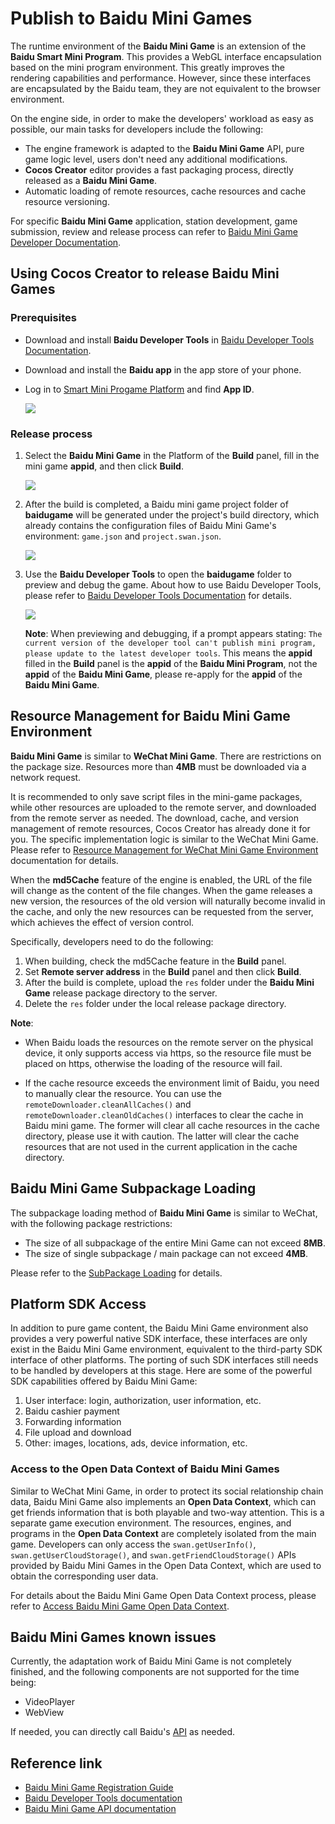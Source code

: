# Publish to Baidu Mini Games

The runtime environment of the **Baidu Mini Game** is an extension of the **Baidu Smart Mini Program**. This provides a WebGL interface encapsulation based on the mini program environment. This greatly improves the rendering capabilities and performance. However, since these interfaces are encapsulated by the Baidu team, they are not equivalent to the browser environment.

On the engine side, in order to make the developers' workload as easy as possible, our main tasks for developers include the following:

- The engine framework is adapted to the **Baidu Mini Game** API, pure game logic level, users don't need any additional modifications.
- **Cocos Creator** editor provides a fast packaging process, directly released as a **Baidu Mini Game**.
- Automatic loading of remote resources, cache resources and cache resource versioning.

For specific **Baidu Mini Game** application, station development, game submission, review and release process can refer to [Baidu Mini Game Developer Documentation](https://smartprogram.baidu.com/docs/game/).

## Using Cocos Creator to release Baidu Mini Games

### Prerequisites

- Download and install **Baidu Developer Tools** in [Baidu Developer Tools Documentation](https://smartprogram.baidu.com/docs/game/tutorials/howto/dev/).
- Download and install the **Baidu app** in the app store of your phone.
- Log in to [Smart Mini Progame Platform](https://smartprogram.baidu.com/developer/index.html) and find **App ID**.

    ![](./publish-baidugame/appid.png)

### Release process

1. Select the **Baidu Mini Game** in the Platform of the **Build** panel, fill in the mini game **appid**, and then click **Build**.

    ![](./publish-baidugame/build.png)

2. After the build is completed, a Baidu mini game project folder of **baidugame** will be generated under the project's build directory, which already contains the configuration files of Baidu Mini Game's environment: `game.json` and `project.swan.json`.

    ![](./publish-baidugame/package.png)

3. Use the **Baidu Developer Tools** to open the **baidugame** folder to preview and debug the game. About how ​​to use Baidu Developer Tools, please refer to [Baidu Developer Tools Documentation](https://smartprogram.baidu.com/docs/game/tutorials/howto/dev/) for details.

    ![](./publish-baidugame/preview.png)

    **Note**: When previewing and debugging, if a prompt appears stating: `The current version of the developer tool can't publish mini program, please update to the latest developer tools`. This means the **appid** filled in the **Build** panel is the **appid** of the **Baidu Mini Program**, not the **appid** of the **Baidu Mini Game**, please re-apply for the **appid** of the **Baidu Mini Game**.

## Resource Management for Baidu Mini Game Environment

**Baidu Mini Game** is similar to **WeChat Mini Game**. There are restrictions on the package size. Resources more than **4MB** must be downloaded via a network request.

It is recommended to only save script files in the mini-game packages, while other resources are uploaded to the remote server, and downloaded from the remote server as needed. The download, cache, and version management of remote resources, Cocos Creator has already done it for you. The specific implementation logic is similar to the WeChat Mini Game. Please refer to [Resource Management for WeChat Mini Game Environment](./publish-wechatgame.md#resource-management-for-wechat-mini-game-environment) documentation for details.

When the **md5Cache** feature of the engine is enabled, the URL of the file will change as the content of the file changes. When the game releases a new version, the resources of the old version will naturally become invalid in the cache, and only the new resources can be requested from the server, which achieves the effect of version control.

Specifically, developers need to do the following:

1. When building, check the md5Cache feature in the **Build** panel.
2. Set **Remote server address** in the **Build** panel and then click **Build**.
3. After the build is complete, upload the `res` folder under the **Baidu Mini Game** release package directory to the server.
4. Delete the `res` folder under the local release package directory.

**Note**:

- When Baidu loads the resources on the remote server on the physical device, it only supports access via https, so the resource file must be placed on https, otherwise the loading of the resource will fail.

- If the cache resource exceeds the environment limit of Baidu, you need to manually clear the resource. You can use the `remoteDownloader.cleanAllCaches()` and `remoteDownloader.cleanOldCaches()` interfaces to clear the cache in Baidu mini game. The former will clear all cache resources in the cache directory, please use it with caution. The latter will clear the cache resources that are not used in the current application in the cache directory.

## Baidu Mini Game Subpackage Loading

The subpackage loading method of **Baidu Mini Game** is similar to WeChat, with the following package restrictions:

- The size of all subpackage of the entire Mini Game can not exceed **8MB**.
- The size of single subpackage / main package can not exceed **4MB**.

Please refer to the [SubPackage Loading](../scripting/subpackage.md) for details.

## Platform SDK Access

In addition to pure game content, the Baidu Mini Game environment also provides a very powerful native SDK interface, these interfaces are only exist in the Baidu Mini Game environment, equivalent to the third-party SDK interface of other platforms. The porting of such SDK interfaces still needs to be handled by developers at this stage. Here are some of the powerful SDK capabilities offered by Baidu Mini Game:

1. User interface: login, authorization, user information, etc.
2. Baidu cashier payment
3. Forwarding information
4. File upload and download
5. Other: images, locations, ads, device information, etc.

### Access to the Open Data Context of Baidu Mini Games

Similar to WeChat Mini Game, in order to protect its social relationship chain data, Baidu Mini Game also implements an **Open Data Context**, which can get friends information that is both playable and two-way attention. This is a separate game execution environment. The resources, engines, and programs in the **Open Data Context** are completely isolated from the main game. Developers can only access the `swan.getUserInfo()`, `swan.getUserCloudStorage()`, and `swan.getFriendCloudStorage()` APIs provided by Baidu Mini Games in the Open Data Context, which are used to obtain the corresponding user data.

For details about the Baidu Mini Game Open Data Context process, please refer to [Access Baidu Mini Game Open Data Context](./publish-baidugame-sub-domain.md).

## Baidu Mini Games known issues

Currently, the adaptation work of Baidu Mini Game is not completely finished, and the following components are not supported for the time being:

- VideoPlayer
- WebView

If needed, you can directly call Baidu's [API](https://smartprogram.baidu.com/docs/game/api/openApi/authorize/) as needed.

## Reference link

- [Baidu Mini Game Registration Guide](https://smartprogram.baidu.com/docs/game/)
- [Baidu Developer Tools documentation](https://smartprogram.baidu.com/docs/game/tutorials/howto/dev/)
- [Baidu Mini Game API documentation](https://smartprogram.baidu.com/docs/game/api/openApi/authorize/)
